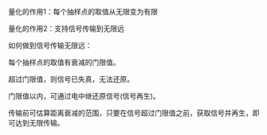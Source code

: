 量化的作用1：每个抽样点的取值从无限变为有限

量化的作用2：支持信号传输到无限远

如何做到信号传输无限远：

每个抽样点的取值有衰减的门限值。

超过门限值，则信号已失真，无法还原。

门限值以内，可通过电中继还原信号\(信号再生\)。

传输前可估算距离衰减的范围，只要在信号超过门限值之前，获取信号并再生，即可达到无限传输。

